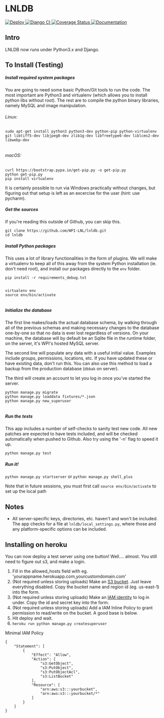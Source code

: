 # LNLDB
[
![Deploy](https://www.herokucdn.com/deploy/button.svg)
](https://heroku.com/deploy) [
![Django CI](https://github.com/WPI-LNL/lnldb/actions/workflows/django-ci.yml/badge.svg)
](https://github.com/WPI-LNL/lnldb/actions/workflows/django-ci.yml) [
![Coverage Status](https://coveralls.io/repos/WPI-LNL/lnldb/badge.svg?branch=master&service=github)
](https://coveralls.io/github/WPI-LNL/lnldb?branch=master) [
![Documentation](https://readthedocs.org/projects/lnldb/badge/?version=latest&style=flat)
](https://lnldb.readthedocs.io/en/latest/)

## Intro
LNLDB now runs under Python3.x and Django.


## To Install (Testing)
##### Install required system packages
You are going to need some basic Python/Git tools to run the code. The most important are Python3 and virtualenv (which allows you to install python libs without root). The rest are to compile the python binary libraries, namely MySQL and image manipulation.

###### Linux:
```
sudo apt-get install python3 python3-dev python-pip python-virtualenv git libtiff5-dev libjpeg8-dev zlib1g-dev libfreetype6-dev liblcms2-dev libwebp-dev


```

###### macOS:
```
curl https://bootstrap.pypa.io/get-pip.py -o get-pip.py
python get-pip.py
pip install virtualenv
```

It is certainly possible to run via Windows practically without changes, but figuring out that setup is left as an
excercise for the user (hint: use pycharm).

##### Get the sources
If you're reading this outside of Github, you can skip this.

```
git clone https://github.com/WPI-LNL/lnldb.git
cd lnldb
```

##### Install Python packages
This uses a lot of library functionalities in the form of plugins. We will make a virtualenv to keep all of this away
from the system Python installation (ie. don't need root), and install our packages directly to the `env` folder.

```
pip install -r requirements_debug.txt


virtualenv env
source env/bin/activate


```

##### Initialize the database
The first line makes/loads the actual database schema, by walking through all of the previous schemas and making necessary
changes to the database one-by-one so that no data is ever lost regardless of versions. On your machine, the database
will by default be an Sqlite file in the runtime folder, on the server, it's WPI's hosted MySQL server.

The second line will populate any data with a useful initial value. Examples include groups, permissions, locations, etc.
If you have updated these or have existing data, don't run this.  You can also use this method to load a backup from the
production database (`dbbak` on server).

The third will create an account to let you log in once you've started the server.
```
python manage.py migrate
python manage.py loaddata fixtures/*.json
python manage.py new_superuser


```

##### Run the tests

This app includes a number of self-checks to sanity test new code. All new patches are expected to have
tests included, and will be checked automatically when pushed to Github. Also try using the '-n' flag to speed it up.

```
python manage.py test
```

##### Run it!
`python manage.py startserver` or `python manage.py shell_plus`

Note that in future sessions, you must first call `source env/bin/activate` to set up the local path

## Notes

- All server-specific keys, directories, etc. haven't and won't be included. The app checks for a file at
    `lnldb/local_settings.py`, where those and any platform-specific options can be included.

## Installing on heroku

You can now deploy a test server using one button! Well.... almost. You still need to figure out s3, and make a login.

1. Fill in the allowed_hosts field with eg. 'yourappname.herokuapp.com,yourcustomdomain.com'
2. (Not required unless storing uploads) Make an [S3 bucket](https://console.aws.amazon.com/s3/home). Just leave everything disabled. Copy the bucket name and region id (eg. us-east-1) into the form.
3. (Not required unless storing uploads) Make an [IAM identity](https://console.aws.amazon.com/iam/home) to log in under. Copy the id and secret key into the form.
4. (Not required unless storing uploads) Add a IAM Inline Policy to grant permission to read/write on the bucket. A good base is below.
5. Hit deploy and wait.
6. `heroku run python manage.py createsuperuser`

Minimal IAM Policy
```
{
    "Statement": [
        {
            "Effect": "Allow",
            "Action": [
                "s3:GetObject",
                "s3:PutObject",
                "s3:PutObjectAcl",
                "s3:ListBucket"
            ],
            "Resource": [
                "arn:aws:s3:::yourbucket",
                "arn:aws:s3:::yourbucket/*"
            ]
        }
    ]
}
```
